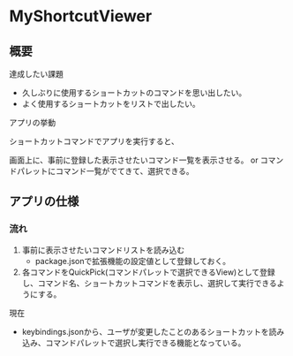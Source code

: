 # MyShortcutViewer

## 概要

達成したい課題

- 久しぶりに使用するショートカットのコマンドを思い出したい。
- よく使用するショートカットをリストで出したい。

アプリの挙動

ショートカットコマンドでアプリを実行すると、

画面上に、事前に登録した表示させたいコマンド一覧を表示させる。
or
コマンドパレットにコマンド一覧がでてきて、選択できる。

## アプリの仕様

### 流れ

1. 事前に表示させたいコマンドリストを読み込む
   - package.jsonで拡張機能の設定値として登録しておく。
2. 各コマンドをQuickPick(コマンドパレットで選択できるView)として登録し、コマンド名、ショートカットコマンドを表示し、選択して実行できるようにする。

現在

- keybindings.jsonから、ユーザが変更したことのあるショートカットを読み込み、コマンドパレットで選択し実行できる機能となっている。
